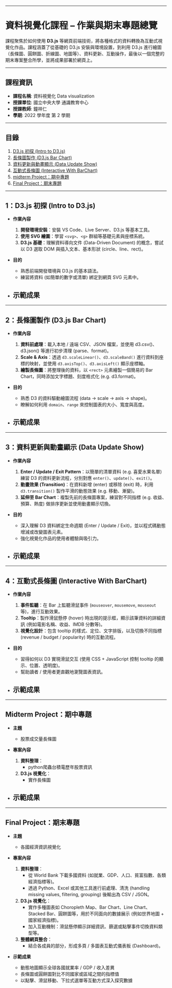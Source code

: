 
---

# 資料視覺化課程 – 作業與期末專題總覽

課程聚焦於如何使用 **D3.js** 等網頁前端技術，將各種格式的資料轉換為互動式視覺化作品。課程涵蓋了從基礎的 D3.js 安裝與環境設置，到利用 D3.js 進行繪圖（長條圖、圓餅圖、折線圖、地圖等）、資料更新、互動操作，最後以一個完整的期末專案整合所學，並將成果部署於網頁上。

---

## 課程資訊

- **課程名稱**: 資料視覺化 Data visualization
- **授課單位**: 國立中央大學 通識教育中心
- **授課教師**: 鐘祥仁
- **學期**: 2022 學年度 第 2 學期


---

## 目錄
1. [D3.js 初探 (Intro to D3.js)](#d3js-初探-intro-to-d3js)  
2. [長條圖製作 (D3.js Bar Chart)](#長條圖製作-d3js-bar-chart)  
3. [資料更新與動畫顯示 (Data Update Show)](#資料更新與動畫顯示-data-update-show)  
4. [互動式長條圖 (Interactive With BarChart)](#4互動式長條圖-interactive-with-barchart)  
5. [midterm Project：期中專題](#midterm-project期中專題)  
6. [Final Project：期末專題](#final-project期末專題)  

---

## 1：D3.js 初探 (Intro to D3.js)

- **作業內容**  
  1. **開發環境安裝**：安裝 VS Code、Live Server、D3.js 等基本工具。  
  2. **使用 SVG 繪圖**：學習 `<svg>`、`<g>` 群組等基礎元素與座標系統。  
  3. **D3.js 基礎**：理解資料導向文件 (Data-Driven Document) 的概念，嘗試以 D3 選取 DOM 與插入文本、基本形狀 (circle、line、rect)。  

- **目的**  
  - 熟悉前端開發環境與 D3.js 的基本語法。  
  - 練習將資料 (如簡單的數字或清單) 綁定到網頁 SVG 元素中。

- **示範成果**  
  - 

---

## 2：長條圖製作 (D3.js Bar Chart)

- **作業內容**  
  1. **資料前處理**：載入本地 / 遠端 CSV、JSON 檔案，並使用 d3.csv()、d3.json() 等進行初步清理 (parse、format)。  
  2. **Scale & Axis**：透過 `d3.scaleLinear()`、`d3.scaleBand()` 進行資料到座標的映射，並使用 `d3.axisTop()`、`d3.axisLeft()` 顯示座標軸。  
  3. **繪製長條圖**：將整理後的資料，以 `<rect>` 元素繪製一個簡易的 Bar Chart，同時添加文字標題、刻度格式化 (e.g. d3.format)。  

- **目的**  
  - 熟悉 D3 的資料驅動繪圖流程 (data → scale → axis → shape)。  
  - 瞭解如何利用 `domain`、`range` 來控制圖表的大小、寬度與高度。

- **示範成果**  
  - 

---

## 3：資料更新與動畫顯示 (Data Update Show)

- **作業內容**  
  1. **Enter / Update / Exit Pattern**：以簡單的清單資料 (e.g. 喜愛水果名單) 練習 D3 的資料更新流程，分別對應 `enter()`、`update()`、`exit()`。  
  2. **動畫效果 (Transition)**：在資料新增 (enter) 或移除 (exit) 時，利用 `d3.transition()` 製作平滑的動態效果 (e.g. 移動、漸變)。  
  3. **延伸至 Bar Chart**：複製先前的長條圖專案，練習對不同指標 (e.g. 收益、預算、熱度) 做排序更新並使用動畫顯示切換。  

- **目的**  
  - 深入理解 D3 資料綁定生命週期 (Enter / Update / Exit)，並以程式碼動態增減或改變圖表元素。  
  - 強化視覺化作品的使用者體驗與吸引力。

- **示範成果**  
  - 

---

## 4：互動式長條圖 (Interactive With BarChart)

- **作業內容**  
  1. **事件監聽**：在 Bar 上監聽滑鼠事件 (`mouseover`, `mousemove`, `mouseout` 等)，進行互動效果。  
  2. **Tooltip**：製作滑鼠懸停 (hover) 時出現的提示框，顯示該筆資料的詳細資訊 (例如電影名稱、收益、IMDB 分數等)。  
  3. **視覺化設計**：包含 tooltip 的樣式、定位、文字排版，以及切換不同指標 (revenue / budget / popularity) 時的互動流程。  

- **目的**  
  - 習得如何以 D3 實現滑鼠交互 (使用 CSS + JavaScript 控制 tooltip 的顯示、位置、透明度)。  
  - 幫助讀者 / 使用者更直觀地瀏覽圖表資訊。

- **示範成果**  
  - 

---

## Midterm Project：期中專題

- **主題**  
  - 股票成交量長條圖  

- **專案內容**  
  1. **資料整理**：  
     - python爬蟲台積電歷年股票資訊  
  2. **D3.js 視覺化**：  
     - 實作長條圖  

- **示範成果**  
  - 

---

## Final Project：期末專題

- **主題**  
  - 各國經濟資訊視覺化  

- **專案內容**  
  1. **資料整理**：  
     - 從 World Bank 下載多國資料 (如就業、GDP、人口、貧富指數、各類經濟指標等)。  
     - 透過 Python、Excel 或其他工具進行前處理、清洗 (handling missing values, filtering, grouping) 後輸出為 CSV / JSON。  
  2. **D3.js 視覺化**：  
     - 實作多種圖表如 Choropleth Map、Bar Chart、Line Chart、Stacked Bar、圓餅圖等，用於不同面向的數據展示 (例如世界地圖 + 國家經濟指標)。  
     - 加入互動機制：滑鼠懸停顯示詳細資訊、篩選或點擊事件切換資料類型等。  
  3. **整體網頁整合**：  
     - 結合各成員的部分，形成多頁 / 多圖表互動式儀表板 (Dashboard)。  

- **示範成果**  
  - 動態地圖顯示全球各國就業率 / GDP / 收入差異  
  - 長條圖或圓餅圖對比不同國家或區域之間的指標值  
  - 以點擊、滑鼠移動、下拉式選單等互動方式深入探究數據  
